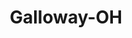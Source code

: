 ---
title: Galloway-OH
slug: galloway-oh
f_state:
- cms/state/ohio.md
f_locations:
- cms/payday-loan/advance-america-2150.md
- cms/payday-loan/always-payday-4088.md
- cms/payday-loan/express-payroll-advance-17185.md
- cms/payday-loan/express-payroll-advance-17191.md
- cms/payday-loan/travelers-express-27926.md
updated-on: '2024-05-30T13:41:28.615Z'
created-on: '2024-05-30T13:41:28.615Z'
published-on: '2024-05-30T13:54:32.469Z'
f_city: Galloway
layout: '[city].html'
tags: city
---